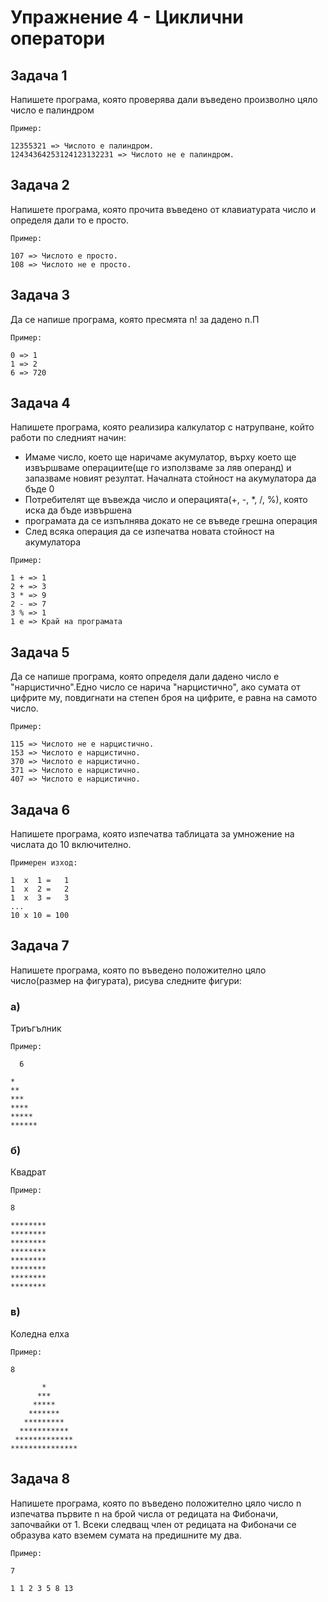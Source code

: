 # Упражнение 4 - Циклични оператори

## Задача 1

Напишете програма, която проверява дали въведено произволно цяло число е палиндром

`Пример:`

```
12355321 => Числото е палиндром.
12434364253124123132231 => Числото не е палиндром.
```
## Задача 2

Напишете програма, която прочита въведено от клавиатурата число и определя дали то е просто.

`Пример:`

```
107 => Числото е просто.
108 => Числото не е просто.
```
## Задача 3 

Да се напише програма, която пресмята n! за дадено  n.П

`Пример:`

```
0 => 1
1 => 2
6 => 720
```

## Задача 4

Напишете програма, която реализира калкулатор с натрупване, който работи по следният начин:
   - Имаме число, което ще наричаме акумулатор, върху което ще извършваме операциите(ще го използваме за ляв операнд)
     и запазваме новият резултат. Началната стойност на акумулатора да бъде 0
   - Потребителят ще въвежда число и операцията(+, -, *, /, %), която иска да бъде извършена
   - програмата да се изпълнява докато не се въведе грешна операция
   - След всяка операция да се изпечатва новата стойност на акумулатора
   
`Пример:`

```
1 + => 1
2 + => 3
3 * => 9
2 - => 7
3 % => 1
1 e => Край на програмата   
```

## Задача 5

Да се напише програма, която определя дали дадено число е "нарцистично".Едно число се нарича "нарцистично", ако сумата   от  
цифрите му, повдигнати на степен броя на цифрите, е равна на самото число.

`Пример:`

```
115 => Числото не е нарцистично.
153 => Числото е нарцистично.
370 => Числото е нарцистично.
371 => Числото е нарцистично.
407 => Числото е нарцистично.
```

## Задача 6
Напишете програма, която изпечатва таблицата за умножение на числата до 10 включително.

`Примерен изход:`
```
1  х  1 =   1
1  х  2 =   2
1  х  3 =   3
...
10 х 10 = 100
```


## Задача 7
Напишете програма, която по въвeдено положително цяло число(размер на фигурата), рисува следните фигури:

### а)
Триъгълник

`Пример:`

```
  6

*
**
***
****
*****
******

```

### б)
Квадрат

`Пример:`

```
8

********
********
********
********
********
********
********
********
```

### в)
Коледна елха
   
`Пример:`
	
```
8
     	 
       *
      ***
     *****
    *******
   *********
  ***********
 *************
***************
```

## Задача 8 

Напишете програма, която по въвeдено положително цяло число n изпечатва първите n на брой числа от редицата на Фибоначи,
започвайки от 1. Всеки следващ член от редицата на Фибоначи се образува като вземем сумата на предишните му два.

`Пример:`

```
7

1 1 2 3 5 8 13
```
